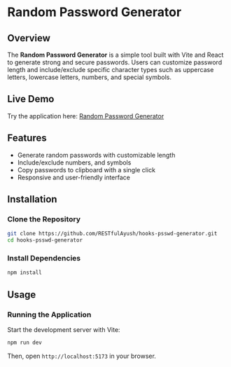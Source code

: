 # Random Password Generator

## Overview
The **Random Password Generator** is a simple tool built with Vite and React to generate strong and secure passwords. Users can customize password length and include/exclude specific character types such as uppercase letters, lowercase letters, numbers, and special symbols.


## Live Demo
Try the application here: [Random Password Generator](https://psswd-generator.vercel.app)


## Features
- Generate random passwords with customizable length
- Include/exclude numbers, and symbols
- Copy passwords to clipboard with a single click
- Responsive and user-friendly interface


## Installation
### Clone the Repository
```sh
git clone https://github.com/RESTfulAyush/hooks-psswd-generator.git
cd hooks-psswd-generator
```

### Install Dependencies
```sh
npm install
```

## Usage
### Running the Application
Start the development server with Vite:
```sh
npm run dev
```
Then, open `http://localhost:5173` in your browser.
